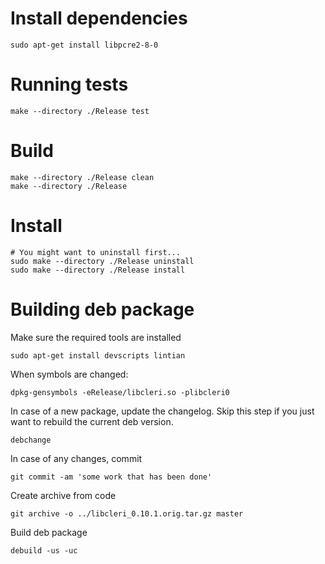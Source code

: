 # Install dependencies
```
sudo apt-get install libpcre2-8-0
```

# Running tests
```
make --directory ./Release test
```

# Build
```
make --directory ./Release clean
make --directory ./Release
```

# Install
```
# You might want to uninstall first...
sudo make --directory ./Release uninstall
sudo make --directory ./Release install
```

# Building deb package
Make sure the required tools are installed
```
sudo apt-get install devscripts lintian
```

When symbols are changed:
```
dpkg-gensymbols -eRelease/libcleri.so -plibcleri0
```

In case of a new package, update the changelog.
Skip this step if you just want to rebuild the current deb version.
```
debchange
```

In case of any changes, commit
```
git commit -am 'some work that has been done'
```

Create archive from code
```
git archive -o ../libcleri_0.10.1.orig.tar.gz master
```

Build deb package
```
debuild -us -uc
```



